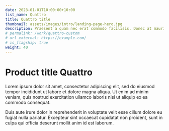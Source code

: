 ```yaml
---
date: 2023-01-01T10:00:00+10:00
list_name: Quattro
title: Quattro title
thumbnail: assets/images/intro/landing-page-hero.jpg
description: Praesent a quam nec erat commodo facilisis. Donec at mauris.
# permalink: /work/quattro-custom
# url_external: https://example.com/
# is_flagship: true
weight: 40
---
```


# Product title Quattro

Lorem ipsum dolor sit amet, consectetur adipiscing elit, sed do eiusmod tempor incididunt ut labore et dolore magna aliqua. Ut enim ad minim veniam, quis nostrud exercitation ullamco laboris nisi ut aliquip ex ea commodo consequat.

Duis aute irure dolor in reprehenderit in voluptate velit esse cillum dolore eu fugiat nulla pariatur. Excepteur sint occaecat cupidatat non proident, sunt in culpa qui officia deserunt mollit anim id est laborum.
